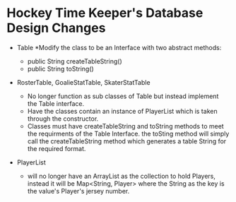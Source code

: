 # Hockey Time Keeper's Database Design Changes

* Table 
  *Modify the class to be an Interface with two abstract methods:
  * public String createTableString()
  * public String toString()

* RosterTable, GoalieStatTable, SkaterStatTable 
  * No longer function as sub classes of Table but instead implement the Table interface. 
  * Have the classes contain an instance of PlayerList which is taken through the constructor. 
  * Classes must have createTableString and toString methods to meet the requirments of the Table Interface. the toSting method will simply call the createTableString method which generates a table String for the required format.

* PlayerList 
  * will no longer have an ArrayList as the collection to hold Players, instead it will be Map<String, Player> where the String as the key is the value's Player's jersey number.
